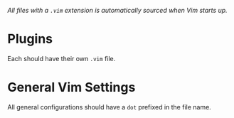 *All files with a `.vim` extension is automatically sourced when Vim starts up.*

# Plugins

Each should have their own `.vim` file.

# General Vim Settings
All general configurations should have a `dot` prefixed in the file name.
